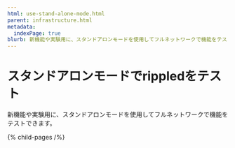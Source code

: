 ```yaml
---
html: use-stand-alone-mode.html
parent: infrastructure.html
metadata:
  indexPage: true
blurb: 新機能や実験用に、スタンドアロンモードを使用してフルネットワークで機能をテストできます。
---
```

# スタンドアロンモードでrippledをテスト

新機能や実験用に、スタンドアロンモードを使用してフルネットワークで機能をテストできます。


{% child-pages /%}
